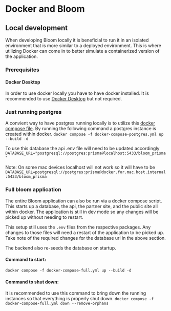 # Docker and Bloom

## Local development

When developing Bloom locally it is beneficial to run it in an isolated environment that is more similar to a deployed environment. This is where utilizing Docker can come in to better simulate a containerized version of the application.

### Prerequisites

#### Docker Desktop

In order to use docker locally you have to have docker installed. It is recommended to use [Docker Desktop](https://www.docker.com/products/docker-desktop/) but not required.

### Just running postgres

A convient way to have postgres running locally is to utilize this [docker compose file](https://github.com/bloom-housing/bloom/blob/main/docker-compose-postgres.yml). By running the following command a postgres instance is created within docker.
`docker compose -f docker-compose-postgres.yml up --build -d`

To use this database the api .env file will need to be updated accordingly `DATABASE_URL="postgresql://postgres:prisma@localhost:5433/bloom_prisma"`

Note: On some mac devices localhost will not work so it will have to be `DATABASE_URL=postgresql://postgres:prisma@docker.for.mac.host.internal:5433/bloom_prisma`

### Full bloom application

The entire Bloom application can also be run via a docker compose script. This starts up a database, the api, the partner site, and the public site all within docker. The application is still in dev mode so any changes will be picked up without needing to restart.

This setup still uses the `.env` files from the respective packages. Any changes to those files will need a restart of the application to be picked up. Take note of the required changes for the database url in the above section.

The backend also re-seeds the database on startup.

#### Command to start:

`docker compose -f docker-compose-full.yml up --build -d`

#### Command to shut down:

It is recommended to use this command to bring down the running instances so that everything is properly shut down.
`docker compose -f docker-compose-full.yml down --remove-orphans`
